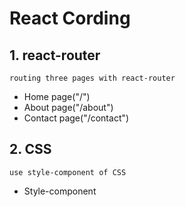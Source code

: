 # React Cording

## 1. react-router

    routing three pages with react-router

- Home page("/")
- About page("/about")
- Contact page("/contact")

## 2. CSS

    use style-component of CSS

- Style-component
